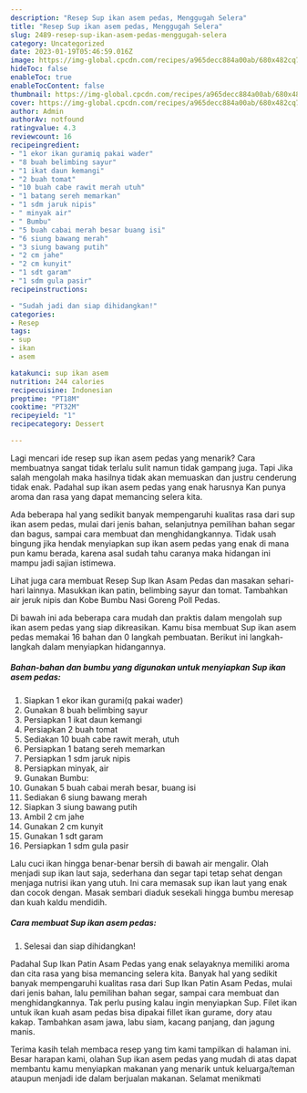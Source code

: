 ```yaml
---
description: "Resep Sup ikan asem pedas, Menggugah Selera"
title: "Resep Sup ikan asem pedas, Menggugah Selera"
slug: 2489-resep-sup-ikan-asem-pedas-menggugah-selera
category: Uncategorized
date: 2023-01-19T05:46:59.016Z
image: https://img-global.cpcdn.com/recipes/a965decc884a00ab/680x482cq70/sup-ikan-asem-pedas-foto-resep-utama.jpg
hideToc: false
enableToc: true
enableTocContent: false
thumbnail: https://img-global.cpcdn.com/recipes/a965decc884a00ab/680x482cq70/sup-ikan-asem-pedas-foto-resep-utama.jpg
cover: https://img-global.cpcdn.com/recipes/a965decc884a00ab/680x482cq70/sup-ikan-asem-pedas-foto-resep-utama.jpg
author: Admin
authorAv: notfound
ratingvalue: 4.3
reviewcount: 16
recipeingredient:
- "1 ekor ikan guramiq pakai wader"
- "8 buah belimbing sayur"
- "1 ikat daun kemangi"
- "2 buah tomat"
- "10 buah cabe rawit merah utuh"
- "1 batang sereh memarkan"
- "1 sdm jaruk nipis"
- " minyak air"
- " Bumbu"
- "5 buah cabai merah besar buang isi"
- "6 siung bawang merah"
- "3 siung bawang putih"
- "2 cm jahe"
- "2 cm kunyit"
- "1 sdt garam"
- "1 sdm gula pasir"
recipeinstructions:

- "Sudah jadi dan siap dihidangkan!"
categories:
- Resep
tags:
- sup
- ikan
- asem

katakunci: sup ikan asem 
nutrition: 244 calories
recipecuisine: Indonesian
preptime: "PT18M"
cooktime: "PT32M"
recipeyield: "1"
recipecategory: Dessert

---
```



Lagi mencari ide resep sup ikan asem pedas yang menarik? Cara membuatnya sangat tidak terlalu sulit namun tidak gampang juga. Tapi Jika salah mengolah maka hasilnya tidak akan memuaskan dan justru cenderung tidak enak. Padahal sup ikan asem pedas yang enak harusnya Kan punya aroma dan rasa yang dapat memancing selera kita.


Ada beberapa hal yang sedikit banyak mempengaruhi kualitas rasa dari sup ikan asem pedas, mulai dari jenis bahan, selanjutnya pemilihan bahan segar dan bagus, sampai cara membuat dan menghidangkannya. Tidak usah bingung jika hendak menyiapkan sup ikan asem pedas yang enak di mana pun kamu berada, karena asal sudah tahu caranya maka hidangan ini mampu jadi sajian istimewa.

Lihat juga cara membuat Resep Sup Ikan Asam Pedas dan masakan sehari-hari lainnya. Masukkan ikan patin, belimbing sayur dan tomat. Tambahkan air jeruk nipis dan Kobe Bumbu Nasi Goreng Poll Pedas.


Di bawah ini ada beberapa cara mudah dan praktis dalam mengolah sup ikan asem pedas yang siap dikreasikan. Kamu bisa membuat Sup ikan asem pedas memakai 16 bahan dan 0 langkah pembuatan. Berikut ini langkah-langkah dalam menyiapkan hidangannya.

<!--inarticleads1-->

##### Bahan-bahan dan bumbu yang digunakan untuk menyiapkan Sup ikan asem pedas:

1. Siapkan 1 ekor ikan gurami(q pakai wader)
1. Gunakan 8 buah belimbing sayur
1. Persiapkan 1 ikat daun kemangi
1. Persiapkan 2 buah tomat
1. Sediakan 10 buah cabe rawit merah, utuh
1. Persiapkan 1 batang sereh memarkan
1. Persiapkan 1 sdm jaruk nipis
1. Persiapkan  minyak, air
1. Gunakan  Bumbu:
1. Gunakan 5 buah cabai merah besar, buang isi
1. Sediakan 6 siung bawang merah
1. Siapkan 3 siung bawang putih
1. Ambil 2 cm jahe
1. Gunakan 2 cm kunyit
1. Gunakan 1 sdt garam
1. Persiapkan 1 sdm gula pasir


Lalu cuci ikan hingga benar-benar bersih di bawah air mengalir. Olah menjadi sup ikan laut saja, sederhana dan segar tapi tetap sehat dengan menjaga nutrisi ikan yang utuh. Ini cara memasak sup ikan laut yang enak dan cocok dengan. Masak sembari diaduk sesekali hingga bumbu meresap dan kuah kaldu mendidih. 

<!--inarticleads2-->

##### Cara membuat Sup ikan asem pedas:


1. Selesai dan siap dihidangkan!

Padahal Sup Ikan Patin Asam Pedas yang enak selayaknya memiliki aroma dan cita rasa yang bisa memancing selera kita. Banyak hal yang sedikit banyak mempengaruhi kualitas rasa dari Sup Ikan Patin Asam Pedas, mulai dari jenis bahan, lalu pemilihan bahan segar, sampai cara membuat dan menghidangkannya. Tak perlu pusing kalau ingin menyiapkan Sup. Filet ikan untuk ikan kuah asam pedas bisa dipakai fillet ikan gurame, dory atau kakap. Tambahkan asam jawa, labu siam, kacang panjang, dan jagung manis. 

Terima kasih telah membaca resep yang tim kami tampilkan di halaman ini. Besar harapan kami, olahan Sup ikan asem pedas yang mudah di atas dapat membantu kamu menyiapkan makanan yang menarik untuk keluarga/teman ataupun menjadi ide dalam berjualan makanan. Selamat menikmati
